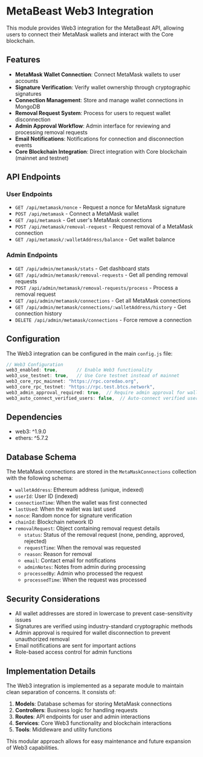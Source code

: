 # MetaBeast Web3 Integration

This module provides Web3 integration for the MetaBeast API, allowing users to connect their MetaMask wallets and interact with the Core blockchain.

## Features

- **MetaMask Wallet Connection**: Connect MetaMask wallets to user accounts
- **Signature Verification**: Verify wallet ownership through cryptographic signatures
- **Connection Management**: Store and manage wallet connections in MongoDB
- **Removal Request System**: Process for users to request wallet disconnection
- **Admin Approval Workflow**: Admin interface for reviewing and processing removal requests
- **Email Notifications**: Notifications for connection and disconnection events
- **Core Blockchain Integration**: Direct integration with Core blockchain (mainnet and testnet)

## API Endpoints

### User Endpoints

- `GET /api/metamask/nonce` - Request a nonce for MetaMask signature
- `POST /api/metamask` - Connect a MetaMask wallet
- `GET /api/metamask` - Get user's MetaMask connections
- `POST /api/metamask/removal-request` - Request removal of a MetaMask connection
- `GET /api/metamask/:walletAddress/balance` - Get wallet balance

### Admin Endpoints

- `GET /api/admin/metamask/stats` - Get dashboard stats
- `GET /api/admin/metamask/removal-requests` - Get all pending removal requests
- `POST /api/admin/metamask/removal-requests/process` - Process a removal request
- `GET /api/admin/metamask/connections` - Get all MetaMask connections
- `GET /api/admin/metamask/connections/:walletAddress/history` - Get connection history
- `DELETE /api/admin/metamask/connections` - Force remove a connection

## Configuration

The Web3 integration can be configured in the main `config.js` file:

```javascript
// Web3 Configuration
web3_enabled: true,       // Enable Web3 functionality
web3_use_testnet: true,   // Use Core testnet instead of mainnet
web3_core_rpc_mainnet: "https://rpc.coredao.org",
web3_core_rpc_testnet: "https://rpc.test.btcs.network",
web3_admin_approval_required: true,  // Require admin approval for wallet disconnection
web3_auto_connect_verified_users: false,  // Auto-connect verified users to their wallets
```

## Dependencies

- web3: ^1.9.0
- ethers: ^5.7.2

## Database Schema

The MetaMask connections are stored in the `MetaMaskConnections` collection with the following schema:

- `walletAddress`: Ethereum address (unique, indexed)
- `userId`: User ID (indexed)
- `connectionTime`: When the wallet was first connected
- `lastUsed`: When the wallet was last used
- `nonce`: Random nonce for signature verification
- `chainId`: Blockchain network ID
- `removalRequest`: Object containing removal request details
  - `status`: Status of the removal request (none, pending, approved, rejected)
  - `requestTime`: When the removal was requested
  - `reason`: Reason for removal
  - `email`: Contact email for notifications
  - `adminNotes`: Notes from admin during processing
  - `processedBy`: Admin who processed the request
  - `processedTime`: When the request was processed

## Security Considerations

- All wallet addresses are stored in lowercase to prevent case-sensitivity issues
- Signatures are verified using industry-standard cryptographic methods
- Admin approval is required for wallet disconnection to prevent unauthorized removal
- Email notifications are sent for important actions
- Role-based access control for admin functions

## Implementation Details

The Web3 integration is implemented as a separate module to maintain clean separation of concerns. It consists of:

1. **Models**: Database schemas for storing MetaMask connections
2. **Controllers**: Business logic for handling requests
3. **Routes**: API endpoints for user and admin interactions
4. **Services**: Core Web3 functionality and blockchain interactions
5. **Tools**: Middleware and utility functions

This modular approach allows for easy maintenance and future expansion of Web3 capabilities.
